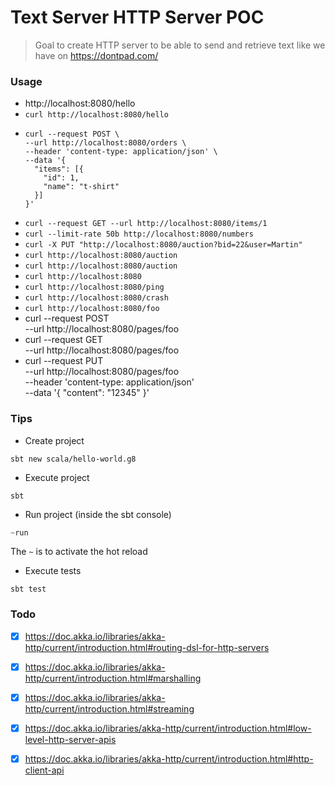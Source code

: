 # Text Server HTTP Server POC

> Goal to create HTTP server to be able to send and retrieve text like we have on https://dontpad.com/

### Usage
* http://localhost:8080/hello
* `curl http://localhost:8080/hello`
* ```
  curl --request POST \
  --url http://localhost:8080/orders \
  --header 'content-type: application/json' \
  --data '{
    "items": [{
      "id": 1,
      "name": "t-shirt"
    }]
  }'
  ```
* `curl --request GET --url http://localhost:8080/items/1`
* `curl --limit-rate 50b http://localhost:8080/numbers`
* `curl -X PUT "http://localhost:8080/auction?bid=22&user=Martin"`
* `curl http://localhost:8080/auction`
* `curl http://localhost:8080/auction`
* `curl http://localhost:8080`
* `curl http://localhost:8080/ping`
* `curl http://localhost:8080/crash`
* `curl http://localhost:8080/foo`
* curl --request POST \
  --url http://localhost:8080/pages/foo
* curl --request GET \
  --url http://localhost:8080/pages/foo
* curl --request PUT \
  --url http://localhost:8080/pages/foo \
  --header 'content-type: application/json' \
  --data '{
  "content": "12345"
  }'


### Tips

* Create project
```
sbt new scala/hello-world.g8
```

* Execute project
```
sbt
```

* Run project (inside the sbt console)
```sbt
~run
```
The `~` is to activate the hot reload

* Execute tests
```
sbt test
```

### Todo
- [x] https://doc.akka.io/libraries/akka-http/current/introduction.html#routing-dsl-for-http-servers
- [x] https://doc.akka.io/libraries/akka-http/current/introduction.html#marshalling
- [x] https://doc.akka.io/libraries/akka-http/current/introduction.html#streaming
- [x] https://doc.akka.io/libraries/akka-http/current/introduction.html#low-level-http-server-apis
- [x] https://doc.akka.io/libraries/akka-http/current/introduction.html#http-client-api

